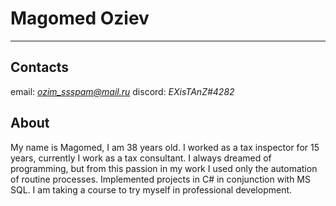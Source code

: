 # Magomed Oziev
----------------
## Contacts
email: *ozim_ssspam@mail.ru*
discord: *EXisTAnZ#4282*

## About
My name is Magomed, I am 38 years old. I worked as a tax inspector for 15 years, currently I work as a tax consultant. I always dreamed of programming, but from this passion in my work I used only the automation of routine processes. Implemented projects in C# in conjunction with MS SQL. I am taking a course to try myself in professional development.
